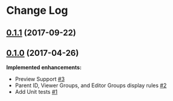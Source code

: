 # Change Log

## [0.1.1](https://github.com/webbuilders-group/silverstripe-siteconfig-error-pages/tree/0.1.0...0.1.1) (2017-09-22)

## [0.1.0](https://github.com/webbuilders-group/silverstripe-siteconfig-error-pages/tree/0.1.0) (2017-04-26)
**Implemented enhancements:**

- Preview Support [\#3](https://github.com/webbuilders-group/silverstripe-siteconfig-error-pages/issues/3)
- Parent ID, Viewer Groups, and Editor Groups display rules [\#2](https://github.com/webbuilders-group/silverstripe-siteconfig-error-pages/issues/2)
- Add Unit tests [\#1](https://github.com/webbuilders-group/silverstripe-siteconfig-error-pages/issues/1)
